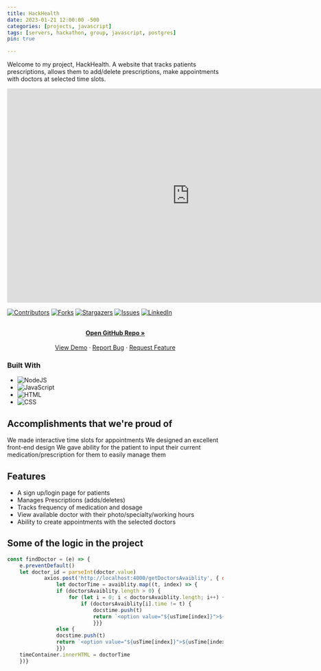 ```yaml
---
title: HackHealth
date: 2023-01-21 12:00:00 -500
categories: [projects, javascript]
tags: [servers, hackathon, group, javascript, postgres] 
pin: true

---
```

Welcome to my project, HackHealth. A website that tracks patients prescriptions, allows them to add/delete prescriptions, make appointments with doctors at selected time slots.

<iframe
    width="850"
    height="500"
    src="https://www.youtube.com/embed/d-vUMf9xHKc"
    frameborder="0"
    allow="autoplay; encrypted-media"
    allowfullscreen
>
</iframe>




[![Contributors][contributors-shield]][contributors-url]
[![Forks][forks-shield]][forks-url]
[![Stargazers][stars-shield]][stars-url]
[![Issues][issues-shield]][issues-url]
[![LinkedIn][linkedin-shield]][linkedin-url]



<!-- PROJECT LOGO -->

  <p align="center">
    <br />
    <a href="https://github.com/ChiemekaAnunkor/hackhealth"><strong>Open GitHub Repo »</strong></a>
    <br />
    <br />
    <a href="http://23.22.42.11/">View Demo</a>
    ·
    <a href="https://github.com/ChiemekaAnunkor/hackhealth/issues">Report Bug</a>
    ·
    <a href="https://github.com/ChiemekaAnunkor/hackhealth/issues">Request Feature</a>
  </p>

### Built With

* ![NodeJS][NodeJS]
* ![JavaScript][JavaScript]
* ![HTML][HTML5]
* ![CSS][css3]

## Accomplishments that we're proud of
We made interactive time slots for appointments
We designed an excellent front-end design 
We gave ability for the patient to input their current medication/prescription for them to easily manage them



<!-- ROADMAP -->
## Features

- A sign up/login page for patients
- Manages Prescriptions (adds/deletes)
- Tracks frequency of medication and dosage
- View available doctor with their photo/specialty/working hours
- Ability to create appointments with the selected doctors
## Some of the logic in the project
```javascript
const findDoctor = (e) => {
    e.preventDefault()
    let doctor_id = parseInt(doctor.value)
            axios.post('http://localhost:4000/getDoctorsAvaiblity', { doctor_id: doctor_id, date: date.value }).then(({ data: doctorsAvaiblity }) => {
                let doctorTime = avaiblity.map((t, index) => {
                if (doctorsAvaiblity.length > 0) {
                    for (let i = 0; i < doctorsAvaiblity.length; i++) {
                        if (doctorsAvaiblity[i].time != t) {
                            docstime.push(t)
                            return `<option value="${usTime[index]}">${usTime[index]}</option>`
                            }}}
                else {
                docstime.push(t)
                return `<option value="${usTime[index]}">${usTime[index]}</option>`
                }})
    timeContainer.innerHTML = doctorTime
    })}
```



<!-- MARKDOWN LINKS & IMAGES -->
<!-- https://www.markdownguide.org/basic-syntax/#reference-style-links -->
[contributors-shield]: https://img.shields.io/github/contributors/ChiemekaAnunkor/hackhealth.svg?style=for-the-badge
[contributors-url]: https://github.com/ChiemekaAnunkor/hackhealth/graphs/contributors
[forks-shield]: https://img.shields.io/github/forks/ChiemekaAnunkor/hackhealth.svg?style=for-the-badge
[forks-url]: https://github.com/ChiemekaAnunkor/hackhealth/network/members
[stars-shield]: https://img.shields.io/github/stars/ChiemekaAnunkor/hackhealth.svg?style=for-the-badge
[stars-url]: https://github.com/ChiemekaAnunkor/hackhealth/stargazers
[issues-shield]: https://img.shields.io/github/issues/ChiemekaAnunkor/hackhealth.svg?style=for-the-badge
[issues-url]: https://github.com/ChiemekaAnunkor/hackhealth/issues
[license-shield]: https://img.shields.io/github/license/ChiemekaAnunkor/hackhealth.svg?style=for-the-badge
[license-url]: https://github.com/ChiemekaAnunkor/hackhealth/blob/master/LICENSE.txt
[linkedin-shield]: https://img.shields.io/badge/-LinkedIn-black.svg?style=for-the-badge&logo=linkedin&colorB=555
[linkedin-url]: https://linkedin.com/in/ajedev
[product-screenshot]: images/screenshot.png
[Next.js]: https://img.shields.io/badge/next.js-000000?style=for-the-badge&logo=nextdotjs&logoColor=white
[Next-url]: https://nextjs.org/
[React.js]: https://img.shields.io/badge/React-20232A?style=for-the-badge&logo=react&logoColor=61DAFB
[React-url]: https://reactjs.org/
[Vue.js]: https://img.shields.io/badge/Vue.js-35495E?style=for-the-badge&logo=vuedotjs&logoColor=4FC08D
[Vue-url]: https://vuejs.org/
[Angular.io]: https://img.shields.io/badge/Angular-DD0031?style=for-the-badge&logo=angular&logoColor=white
[Angular-url]: https://angular.io/
[Svelte.dev]: https://img.shields.io/badge/Svelte-4A4A55?style=for-the-badge&logo=svelte&logoColor=FF3E00
[Svelte-url]: https://svelte.dev/
[Laravel.com]: https://img.shields.io/badge/Laravel-FF2D20?style=for-the-badge&logo=laravel&logoColor=white
[Laravel-url]: https://laravel.com
[Bootstrap.com]: https://img.shields.io/badge/Bootstrap-563D7C?style=for-the-badge&logo=bootstrap&logoColor=white
[Bootstrap-url]: https://getbootstrap.com
[JQuery.com]: https://img.shields.io/badge/jQuery-0769AD?style=for-the-badge&logo=jquery&logoColor=white
[JQuery-url]: https://jquery.com 
[JavaScript]: https://img.shields.io/badge/javascript-%23323330.svg?style=for-the-badge&logo=javascript&logoColor=%23F7DF1E
[Java]:https://img.shields.io/badge/java-%23ED8B00.svg?style=for-the-badge&logo=java&logoColor=white
[NodeJS]:https://img.shields.io/badge/node.js-6DA55F?style=for-the-badge&logo=node.js&logoColor=white
[Postgres]:https://img.shields.io/badge/postgres-%23316192.svg?style=for-the-badge&logo=postgresql&logoColor=white
[CSS3]:https://img.shields.io/badge/css3-%231572B6.svg?style=for-the-badge&logo=css3&logoColor=white
[HTML5]:https://img.shields.io/badge/html5-%23E34F26.svg?style=for-the-badge&logo=html5&logoColor=white